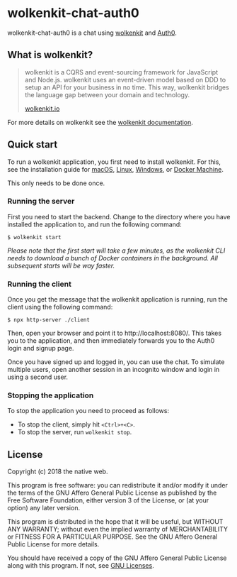 # wolkenkit-chat-auth0

wolkenkit-chat-auth0 is a chat using [wolkenkit](https://www.wolkenkit.io/) and [Auth0](https://auth0.com/).

## What is wolkenkit?

> wolkenkit is a CQRS and event-sourcing framework for JavaScript and Node.js. wolkenkit uses an event-driven model based on DDD to setup an API for your business in no time. This way, wolkenkit bridges the language gap between your domain and technology.
>
> [wolkenkit.io](https://www.wolkenkit.io/)

For more details on wolkenkit see the [wolkenkit documentation](https://docs.wolkenkit.io).

## Quick start

To run a wolkenkit application, you first need to install wolkenkit. For this, see the installation guide for [macOS](https://docs.wolkenkit.io/latest/getting-started/installing-wolkenkit/installing-on-macos/), [Linux](https://docs.wolkenkit.io/latest/getting-started/installing-wolkenkit/installing-on-linux/), [Windows](https://docs.wolkenkit.io/latest/getting-started/installing-wolkenkit/installing-on-windows/), or [Docker Machine](https://docs.wolkenkit.io/latest/getting-started/installing-wolkenkit/installing-using-docker-machine/).

This only needs to be done once.

### Running the server

First you need to start the backend. Change to the directory where you have installed the application to, and run the following command:

```shell
$ wolkenkit start
```

*Please note that the first start will take a few minutes, as the wolkenkit CLI needs to download a bunch of Docker containers in the background. All subsequent starts will be way faster.*

### Running the client

Once you get the message that the wolkenkit application is running, run the client using the following command:

```shell
$ npx http-server ./client
```

Then, open your browser and point it to http://localhost:8080/. This takes you to the application, and then immediately forwards you to the Auth0 login and signup page.

Once you have signed up and logged in, you can use the chat. To simulate multiple users, open another session in an incognito window and login in using a second user.

### Stopping the application

To stop the application you need to proceed as follows:

- To stop the client, simply hit `<Ctrl>+<C>`.
- To stop the server, run `wolkenkit stop`.

## License

Copyright (c) 2018 the native web.

This program is free software: you can redistribute it and/or modify it under the terms of the GNU Affero General Public License as published by the Free Software Foundation, either version 3 of the License, or (at your option) any later version.

This program is distributed in the hope that it will be useful, but WITHOUT ANY WARRANTY; without even the implied warranty of MERCHANTABILITY or FITNESS FOR A PARTICULAR PURPOSE. See the GNU Affero General Public License for more details.

You should have received a copy of the GNU Affero General Public License along with this program. If not, see [GNU Licenses](http://www.gnu.org/licenses/).
